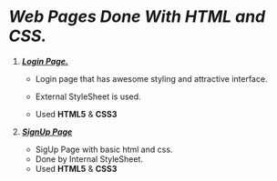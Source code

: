# **_Web Pages Done With HTML and CSS._**

1. [**_Login Page._**](https://github.com/Teja-09/Web-Pages/tree/master/Login%20Page)
    * Login page that has awesome styling and attractive interface.
    * External StyleSheet is used.

    * Used **HTML5** & **CSS3**

2. [**_SignUp Page_**](https://github.com/Teja-09/Web-Pages/tree/master/SignUp%20Page) 
    
    * SigUp Page with basic html and css.
    * Done by Internal StyleSheet.
    * Used **HTML5** & **CSS3**